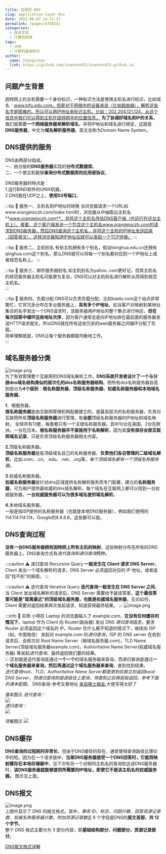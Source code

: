 ```yaml
---
title: 应用层-DNS
slug: application-layer-dns
date: 2022-06-07 14:12:17
permalink: /pages/b7b82d/
categories:
  - 技术文档
  - 计算机网络
tags:
  - 计网
  - 计算机基础知识
author: 
  name: Chengzihan
  link: https://github.com/inannan423/inannan423.github.io
---
```


## 问题产生背景

因特网上的主机需要一个身份标识，一种标识方法是使用主机名进行标识，比如域名：www.bjfu.edu.com。但是对于网络中的设备来说（比如路由器），解析这些名字是困难的。所以可以用IP地址来标识主机。比如：202.204.121.124，从这个信息中我们可以得到主机在因特网中的位置信息。 **为了协调好域名和IP的关系**，我们就需要**一个网络服务器来解析域名**，并将IP地址和域名进行绑定，这就是**DNS服务器**，中文为**域名解析服务器**。英文全称为Domain Name System。

## DNS提供的服务

DNS由两部分组成。  
一、由分层的**DNS服务器**实现的**分布式数据库**。  
二、一个使主机能够**查询分布式数据库的应用层协议**。  

DNS服务器的特点是：  
1.运行BIND软件的UNIX机器。  
2.DNS跑在UDP之上，**使用53号端口**。  

:::tip 🔔 服务一、主机名到IP地址的转换
当浏览器请求一个URL如www.orangeioczh.com/index.html时，浏览器从中抽取出主机名**www.orangeioczh.com**，并将这个主机名传给DNS客户端（也运行在这台主机上）。接着，这个客户端发送一个包含这个主机名www.orangeioczh.com的请求到DNS服务器，然后DNS查询这个主机名，并将这个主机的IP地址发送回来（回答报文），这样浏览器知道IP地址后就可以发起一个TCP连接。
:::

:::tip 🔔 服务二、主机别名
有些主机拥有多个别名，假设tsinghua.edu.cn还拥有qinghua.com这个别名，那么DNS就可以将每一个别名都对应到一个IP地址上或者规范名称上。
:::

:::tip 🔔 服务三、邮件服务器别名
如主机别名为yahoo. com更好记，但其主机名的规范服务器主机名可能更为复杂，DNS可以对主机别名进行解析从而得到规范主机名。  
:::

:::tip 🔔 服务四、负载分配
DNS可以负责负载分配，比如baidu.com这个站点非常繁忙，它背冗余分布在多台服务器上，**具有多个IP地址**，如当客户对映射到某地址集合的名字发出一个DNS请求时，该服务器用IP地址的整个集合进行响应，**但在每次回答中循环这些地址次序**。因为客户通常总是向IP地址排在最前面的服务器发送HTTP请求报文，所以DNS就在所有这些冗余的web服务器之间循环分配了负载。  
简单理解就是，DNS让每个服务器都能均衡地工作。  
:::

## 域名服务器分类

![image.png](https://jetzihan-img.oss-cn-beijing.aliyuncs.com/blog/img/006SHRs9gy1h2zovtfruqj30nd0e3wih.jpg)  
为了有效管理整个互联网的DNS域名解析工作，**DNS系统开发者设计了一个与分层dns域名结构类似的层次化的dns名称服务器结构**。把所有dns名称服务器自高到低分为**4个级别**：**根名称服务器、顶级名称服务器、权威名称服务器和本地域名服务器**。  

**1**、根服务器。  
**根名称服务器**是由互联网管理机构配置建立的，是最高层次的名称服务器，负责对互联网所有**顶级名称服务器**进行管理，有**全部**顶级名称服务器的IP地址和域名映射。
全球共有13套，每套都只有一个主根名称服务器。其中10台在美国，2台在欧洲，一台在日本。**根名称服务器并不直接用于名称解析**，因为其**没有保存全部互联网域名记录**，只是负责顶级名称服务器相关内容。  

**2**.顶级名称服务器。  
**顶级名称服务器**是各顶级域名自己的名称服务器，**负责他们各自管理的二级域名解析**。比如.com、.cn、.edu、.net、.org等，*每个顶级域名都有一个顶级名称服务器*。  

**3**.权威名称服务器。  
**权威名称服务器**是针对dns区域提供名称解析服务而专门配置、建立的**名称服务器**，可为用户提供最权威的dns域名解析。每个域名在互联网上都可以找到一台权威服务器，**一台权威服务器可以为很多域名提供域名解析**。  

**4**.本地域名服务器。  
一般是指ISP提供的名称服务器（也就是本地DNS服务器），例如我们使用的114.114.114.114，Google的8.8.8.8，这些都可以是。  

## DNS查询过程

**没有一台DNS服务器拥有因特网上所有主机的映射**，这些映射分布在所有的DNS服务器上。DNS查询方式有*迭代查询和递归查询*两种。  

:::caution ⚠ 递归查询 Recursive Query
**一般发生在 Client 请求 DNS Server**。Client 发出一个域名解析的请求，DNS Server 必须返回对应的 IP 地址，或者返回"找不到"的报错。
:::

:::caution ⚠ 迭代查询 Iterative Query
**迭代查询一般发生在 DNS Server 之间**，当 Client 发出域名解析的请求后，DNS Server 需要给予最佳答案，**这个最佳答案可能是"距离最近"的顶级域名服务器，也能是权威域名服务器**。无论如何，Client 需要对返回结果再次发起请求，知道获得最终结果。
:::
![image.png](https://jetzihan-img.oss-cn-beijing.aliyuncs.com/blog/img/006SHRs9gy1h2zpam8pyxj31080i779e.jpg)  

:::info 🌳 实例
小明在 Laptop 的浏览器输入了 example.com，**在没有任何缓存的情况下**，laptop 作为 Client 向 Router(路由器) 发出 DNS *递归查询*请求，要求 Router 必须返回这个域名的 IP。Router 在什么都不知道的情况下，继续向 ISP（如，中国电信） 发起对 example.com 的*递归查询*，ISP 的 DNS server 在收到请求后，会依次对 Root Name Server（根域名服务器.com)，TLD Name Server(顶级域名服务器example.com)，Authoritative Name Server(权威域名服务器) 等发起*迭代查询*，最终返回我们要的结果。  
:::
区别就是迭代查询是通过**一个一个**的域名服务器来查询，而递归查询是通过**一个域名服务器来查询，然后再通过这个域名服务器来查询**，直到找到结果。  
*迭代查询root、TLD、Authoritative Name Server都是查到后就立刻返回local DNS Server，而递归查询则是逐级往上查询，待查到之后再层层返回，参考下面的课本配图。*
 DNS查询-参考文章地址
[来自稀土掘金](https://juejin.cn/post/6844903900982558734),大佬写得太好了

 课本图示
*迭代查询：*  
<img src="https://tva1.sinaimg.cn/mw690/006SHRs9gy1h2zphuatedj30dk0gq0wk.jpg"/>  
*递归查询：*  
<img src="https://tva1.sinaimg.cn/mw690/006SHRs9gy1h2zpids51jj30dy0gq426.jpg"/>

 详解图示
<img src="https://tva1.sinaimg.cn/mw690/006SHRs9gy1h2zpnu2tyaj30oi0iaq9y.jpg"/>

## DNS缓存

**DNS查询的过程耗时非常长**，但由于DNS缓存的存在，通常使得查询路径比理论中的短。因为在一个请求链中，**当某DNS服务器接受一个DNS回答时，它能将映射缓存在本地存储器中**，当下次有另一个对相同主机名的查询到达该DNS服务器时，**该DNS服务器就能够提供所需要的IP地址，即使它不是该主机名的权威服务器。** 图示见上面。  

## DNS报文

![image.png](https://tva1.sinaimg.cn/mw690/006SHRs9gy1h2zpq5ywtzj30fa054wge.jpg)  
上图中显示了 DNS 的报文格式。其中，*事务 ID、标志、问题计数、回答资源记录数、权威名称服务器计数、附加资源记录数*这 6 个字段是DNS的**报文首部**，**共 12 个字节**。  
整个 DNS 格式主要分为 3 部分内容，即**基础结构部分、问题部分、资源记录部分**。  

[DNS报文格式详解](https://blog.csdn.net/anhenzhufeng/article/details/109860393)
